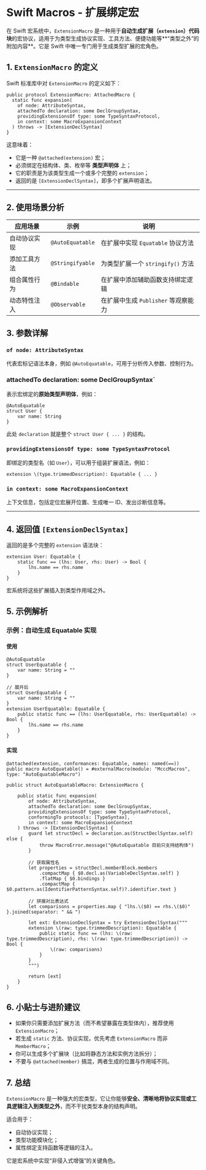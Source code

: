 # Swift Macros - 扩展绑定宏

在 Swift 宏系统中，`ExtensionMacro` 是一种用于**自动生成扩展（`extension`）代码块**的宏协议，适用于为类型生成协议实现、工具方法、便捷功能等**“类型之外”的附加内容**。它是 Swift 中唯一专门用于生成类型扩展的宏角色。



## 1. `ExtensionMacro` 的定义

Swift 标准库中对 `ExtensionMacro` 的定义如下：

```
public protocol ExtensionMacro: AttachedMacro {
  static func expansion(
    of node: AttributeSyntax,
    attachedTo declaration: some DeclGroupSyntax,
    providingExtensionsOf type: some TypeSyntaxProtocol,
    in context: some MacroExpansionContext
  ) throws -> [ExtensionDeclSyntax]
}
```

这意味着：

- 它是一种 `@attached(extension)` 宏；
- 必须绑定在结构体、类、枚举等 **类型声明体** 上；
- 它的职责是为该类型生成一个或多个完整的 `extension`；
- 返回的是 `[ExtensionDeclSyntax]`，即多个扩展声明语法。

------

## 2. 使用场景分析

| 应用场景     | 示例             | 说明                                |
| ------------ | ---------------- | ----------------------------------- |
| 自动协议实现 | `@AutoEquatable` | 在扩展中实现 `Equatable` 协议方法   |
| 添加工具方法 | `@Stringifyable` | 为类型扩展一个 `stringify()` 方法   |
| 组合属性行为 | `@Bindable`      | 在扩展中添加辅助函数支持绑定逻辑    |
| 动态特性注入 | `@Observable`    | 在扩展中生成 `Publisher` 等观察能力 |



## 3. 参数详解

### `of node: AttributeSyntax`

代表宏标记语法本身，例如 `@AutoEquatable`，可用于分析传入参数、控制行为。



### attachedTo declaration: some DeclGroupSyntax`

表示宏绑定的**原始类型声明体**，例如：

```
@AutoEquatable
struct User {
    var name: String
}
```

此处 `declaration` 就是整个 `struct User { ... }` 的结构。



### `providingExtensionsOf type: some TypeSyntaxProtocol`

即绑定的类型名（如 `User`），可以用于组装扩展语法，例如：

```
extension \(type.trimmedDescription): Equatable { ... }
```



### `in context: some MacroExpansionContext`

上下文信息，包括定位宏展开位置、生成唯一 ID、发出诊断信息等。

------

## 4. 返回值 `[ExtensionDeclSyntax]`

返回的是多个完整的 `extension` 语法块：

```
extension User: Equatable {
    static func == (lhs: User, rhs: User) -> Bool {
        lhs.name == rhs.name
    }
}
```

宏系统将这些扩展插入到类型作用域之外。



## 5. 示例解析

### 示例：自动生成 Equatable 实现

#### 使用

````
@AutoEquatable
struct UserEquatable {
    var name: String = ""
}

// 展开后 
struct UserEquatable {
    var name: String = ""
}
extension UserEquatable: Equatable {
    public static func == (lhs: UserEquatable, rhs: UserEquatable) -> Bool {
        lhs.name == rhs.name
    }
}
````



#### 实现

```
@attached(extension, conformances: Equatable, names: named(==))
public macro AutoEquatable() = #externalMacro(module: "McccMacros", type: "AutoEquatableMacro")

public struct AutoEquatableMacro: ExtensionMacro {
    
    public static func expansion(
        of node: AttributeSyntax,
        attachedTo declaration: some DeclGroupSyntax,
        providingExtensionsOf type: some TypeSyntaxProtocol,
        conformingTo protocols: [TypeSyntax],
        in context: some MacroExpansionContext
    ) throws -> [ExtensionDeclSyntax] {
        guard let structDecl = declaration.as(StructDeclSyntax.self) else {
            throw MacroError.message("@AutoEquatable 目前只支持结构体")
        }
        
        // 获取属性名
        let properties = structDecl.memberBlock.members
            .compactMap { $0.decl.as(VariableDeclSyntax.self) }
            .flatMap { $0.bindings }
            .compactMap { $0.pattern.as(IdentifierPatternSyntax.self)?.identifier.text }
        
        // 拼接对比表达式
        let comparisons = properties.map { "lhs.\($0) == rhs.\($0)" }.joined(separator: " && ")
        
        let ext: ExtensionDeclSyntax = try ExtensionDeclSyntax("""
        extension \(raw: type.trimmedDescription): Equatable {
            public static func == (lhs: \(raw: type.trimmedDescription), rhs: \(raw: type.trimmedDescription)) -> Bool {
                \(raw: comparisons)
            }
        }
        """)
        
        return [ext]
    }
}

```



## 6. 小贴士与进阶建议

- 如果你只需要添加扩展方法（而不希望暴露在类型体内），推荐使用 `ExtensionMacro`；
- 若生成 `static` 方法、协议实现，优先考虑 `ExtensionMacro` 而非 `MemberMacro`；
- 你可以生成多个扩展块（比如将静态方法和实例方法拆分）；
- 不要与 `@attached(member)` 搞混，两者生成的位置与作用域不同。



## 7. 总结

`ExtensionMacro` 是一种强大的宏类型，它让你能够**安全、清晰地将协议实现或工具逻辑注入到类型之外**，而不干扰类型本身的结构声明。

适合用于：

- 自动协议实现；
- 类型功能模块化；
- 属性绑定支持函数等逻辑的注入。

它是宏系统中实现“非侵入式增强”的关键角色。

